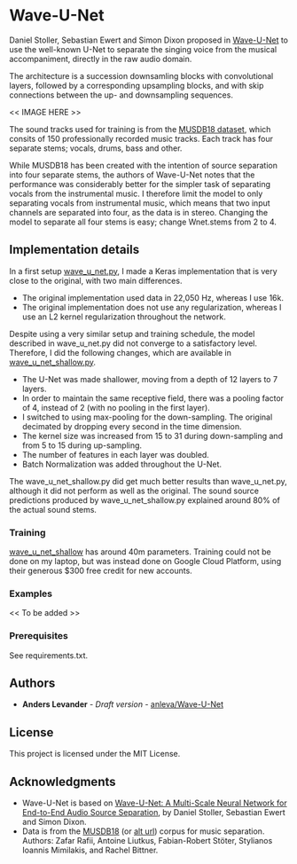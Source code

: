 # Wave-U-Net

Daniel Stoller, Sebastian Ewert and Simon Dixon proposed in [Wave-U-Net](https://arxiv.org/abs/1806.03185) to use the well-known U-Net to separate the singing voice from the musical accompaniment, directly in the raw audio domain.

The architecture is a succession downsamling blocks with convolutional layers, followed by a corresponding upsampling blocks, and with skip connections between the up- and downsampling sequences.

<< IMAGE HERE >>

The sound tracks used for training is from the [MUSDB18 dataset](https://sigsep.github.io/datasets/musdb.html), which consits of 150 professionally recorded music tracks. Each track has four separate stems; vocals, drums, bass and other.

While MUSDB18 has been created with the intention of source separation into four separate stems, the authors of Wave-U-Net notes that the performance was considerably better for the simpler task of separating vocals from the instrumental music. I therefore limit the model to only separating vocals from instrumental music, which means that two input channels are separated into four, as the data is in stereo. Changing the model to separate all four stems is easy; change Wnet.stems from 2 to 4.

## Implementation details

In a first setup [wave_u_net.py](https://github.com/anleva/Wave-U-Net/blob/master/wave_u_net.py), I made a Keras implementation that is very close to the original, with two main differences.
* The original implementation used data in 22,050 Hz, whereas I use 16k.
* The original implementation does not use any regularization, whereas I use an L2 kernel regularization throughout the network.

Despite using a very similar setup and training schedule, the model described in wave_u_net.py did not converge to a satisfactory level.
Therefore, I did the following changes, which are available in [wave_u_net_shallow.py](https://github.com/anleva/Wave-U-Net/blob/master/wave_u_net_shallow.py).

* The U-Net was made shallower, moving from a depth of 12 layers to 7 layers.
* In order to maintain the same receptive field, there was a pooling factor of 4, instead of 2 (with no pooling in the first layer).
* I switched to using max-pooling for the down-sampling. The original decimated by dropping every second in the time dimension.
* The kernel size was increased from 15 to 31 during down-sampling and from 5 to 15 during up-sampling.
* The number of features in each layer was doubled.
* Batch Normalization was added throughout the U-Net.

The wave_u_net_shallow.py did get much better results than wave_u_net.py, although it did not perform as well as the original.
The sound source predictions produced by wave_u_net_shallow.py explained around 80% of the actual sound stems.

### Training
[wave_u_net_shallow](https://github.com/anleva/Wave-U-Net/blob/master/wave_u_net_shallow.py) has around 40m parameters. Training could not be done on my laptop, but was instead done on Google Cloud Platform, using their generous $300 free credit for new accounts.

### Examples

<< To be added >>

### Prerequisites

See requirements.txt.

## Authors

* **Anders Levander** - *Draft version* - [anleva/Wave-U-Net](https://github.com/anleva/Wave-U-Net)

## License

This project is licensed under the MIT License.

## Acknowledgments

* Wave-U-Net is based on [Wave-U-Net: A Multi-Scale Neural Network for End-to-End Audio Source Separation](https://arxiv.org/abs/1806.03185), by Daniel Stoller, Sebastian Ewert and Simon Dixon.
* Data is from the [MUSDB18](https://doi.org/10.5281/zenodo.1117372) (or [alt url](https://sigsep.github.io/datasets/musdb.html)) corpus for music separation. Authors: Zafar Rafii, Antoine Liutkus, Fabian-Robert Stöter, Stylianos Ioannis Mimilakis, and Rachel Bittner.
